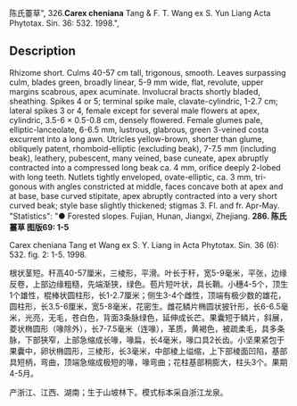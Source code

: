 陈氏薹草",
326.**Carex cheniana** Tang & F. T. Wang ex S. Yun Liang Acta Phytotax. Sin. 36: 532. 1998.",

## Description
Rhizome short. Culms 40-57 cm tall, trigonous, smooth. Leaves surpassing culm, blades green, broadly linear, 5-9 mm wide, flat, revolute, upper margins scabrous, apex acuminate. Involucral bracts shortly bladed, sheathing. Spikes 4 or 5; terminal spike male, clavate-cylindric, 1-2.7 cm; lateral spikes 3 or 4, female except for several male flowers at apex, cylindric, 3.5-6 × 0.5-0.8 cm, densely flowered. Female glumes pale, elliptic-lanceolate, 6-6.5 mm, lustrous, glabrous, green 3-veined costa excurrent into a long awn. Utricles yellow-brown, shorter than glume, obliquely patent, rhomboid-elliptic (excluding beak), 7-7.5 mm (including beak), leathery, pubescent, many veined, base cuneate, apex abruptly contracted into a compressed long beak ca. 4 mm, orifice deeply 2-lobed with long teeth. Nutlets tightly enveloped, ovate-elliptic, ca. 3 mm, tri-gonous with angles constricted at middle, faces concave both at apex and at base, base curved stipitate, apex abruptly contracted into a very short curved beak; style base slightly thickened; stigmas 3. Fl. and fr. Apr-May.
  "Statistics": "● Forested slopes. Fujian, Hunan, Jiangxi, Zhejiang.
**286. 陈氏薹草 图版69: 1-5**

Carex cheniana Tang et Wang ex S. Y. Liang in Acta Phytotax. Sin. 36 (6): 532. fig. 2: 1-5. 1998.

根状茎短。秆高40-57厘米，三棱形，平滑。叶长于秆，宽5-9毫米，平张，边缘反卷，上部边缘粗糙，先端渐狭，绿色。苞片短叶状，具长鞘。小穗4-5个，顶生1个雄性，棍棒状圆柱形，长1-2.7厘米；侧生3-4个雌性，顶端有极少数的雄花，圆柱形，长3.5-6厘米，宽5-8毫米，花密生。雌花鳞片椭圆状披针形，长6-6.5毫米，光亮，无毛，苍白色，背面3条脉绿色，延伸成长芒。果囊短于鳞片，斜展，菱状椭圆形（喙除外），长7-7.5毫米（连喙），革质，黄褐色，被疏柔毛，具多条脉，下部狭窄，上部急缩成长喙，喙扁，长4毫米，喙口具2长齿。小坚果紧包于果囊中，卵状椭圆形，三棱形，长3毫米，中部棱上缢缩，上下部棱面凹陷，基部具短柄，弯曲，顶端急缩成极短的喙，喙弯曲；花柱基部稍膨大，柱头3个。果期4-5月。

产浙江、江西、湖南；生于山坡林下。模式标本采自浙江龙泉。
